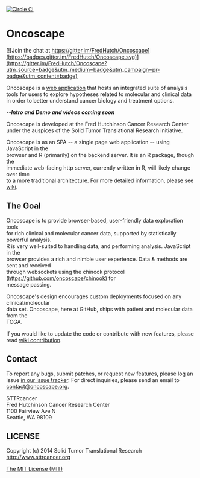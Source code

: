 [![Circle CI](https://circleci.com/gh/FredHutch/Oncoscape/tree/develop.svg?style=shield&circle-token=:circle-token)](https://circleci.com/gh/FredHutch/Oncoscape/tree/develop)

# Oncoscape

[![Join the chat at https://gitter.im/FredHutch/Oncoscape](https://badges.gitter.im/FredHutch/Oncoscape.svg)](https://gitter.im/FredHutch/Oncoscape?utm_source=badge&utm_medium=badge&utm_campaign=pr-badge&utm_content=badge)

Oncoscape is a [web application](http://oncoscape.sttrcancer.org) that hosts an integrated suite of analysis tools for users to explore hypotheses related to molecular and clinical data in order to better understand cancer biology and treatment options.

--**_Intro and Demo and videos coming soon_**

Oncoscape is developed at the Fred Hutchinson Cancer Research Center under the 
auspices of the Solid Tumor Translational Research initiative. 		

Oncoscape is as an SPA -- a single page web application -- using JavaScript in the 		
browser and R (primarily) on the backend server. It is an R package, though the 		
immediate web-facing http server, currently written in R, will likely change over time 		
to a more traditional architecture. For more detailed information, please see [wiki](https://github.com/FredHutch/Oncoscape/wiki).		

## The Goal 

Oncoscape is to provide browser-based, user-friendly data exploration tools 		
for rich clinical and molecular cancer data, supported by statistically powerful analysis.		
R is very well-suited to handling data, and performing analysis. JavaScript in the 		
browser provides a rich and nimble user experience.  Data & methods are sent and received		
through websockets using the chinook protocol (https://github.com/oncoscape/chinook) for		
message passing.		

Oncoscape's design encourages custom deployments focused on any clinical/molecular 		
data set. Oncoscape, here at GitHub, ships with patient and molecular data from the 		
TCGA. 

If you would like to update the code or contribute with new features, please read [wiki contribution](https://github.com/FredHutch/Oncoscape/wiki/Contribution).

## Contact		

To report any bugs, submit patches, or request new features, please log an issue [in our issue tracker](https://github.com/FredHutch/Oncoscape/issues/new).  For direct inquiries, please send an email to contact@oncoscape.org.

STTRcancer		
Fred Hutchinson Cancer Research Center		
1100 Fairview Ave N		
Seattle, WA 98109		

## LICENSE

Copyright (c) 2014  Solid Tumor Translational Research    http://www.sttrcancer.org		
	
[The MIT License (MIT)](LICENSE)
